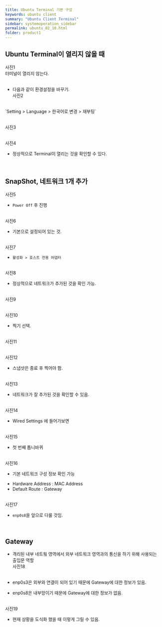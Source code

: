 ```yaml
---
title: Ubuntu Terminal 기본 구성
keywords: ubuntu client
summary: "Ubuntu Client Terminal"
sidebar: systemoperation_sidebar
permalink: ubuntu_02_10.html
folder: product1
---
```


## Ubuntu Terminal이 열리지 않을 때

사진1
<br/>
터미널이 열리지 않는다.<br/><br/>

* 다음과 같이 환경설정을 바꾸기.<br/>
사진2
<br/>
`Setting > Language > 한국어로 변경 > 재부팅` <br/><br/>

사진3
<br/><br/>

사진4
<br/>
* 정상적으로 Terminal이 열리는 것을 확인할 수 있다.<br/><br/><br/>


## SnapShot, 네트워크 1개 추가

사진5
<br/>
* `Power Off` 후 진행<br/><br/>

사진6
<br/>
* 기본으로 설정되어 있는 것.<br/><br/>

사진7
<br/>
* `활성화 > 호스트 전용 어댑터` <br/><br/>

사진8
<br/>
* 정상적으로 네트워크가 추가된 것을 확인 가능.<br/><br/>

사진9
<br/><br/>

사진10
<br/>
* 찍기 선택.<br/><br/>

사진11
<br/><br/>

사진12
<br/>
* 스냅샷은 종료 후 찍어야 함.<br/><br/>

사진13
<br/>
* 네트워크가 잘 추가된 것을 확인할 수 있음.<br/><br/>

사진14
<br/>
* Wired Settings 에 들어가보면<br/><br/>

사진15
<br/>
* 첫 번째 톱니바퀴<br/><br/>

사진16
<br/>
* 기본 네트워크 구성 정보 확인 가능<br/>
- Hardware Address : MAC Address<br/>
- Default Route : Gateway<br/><br/>

사진17
<br/>
* `enp0s8`을 앞으로 다룰 것임.<br/><br/><br/>


## Gateway

* 격리된 내부 네트웤 영역에서 외부 네트워크 영역과의 통신을 하기 위해 사용되는 출입문 역할<br/>
사진18
<br/><br/>

* enp0s3은 외부와 연결이 되어 있기 때문에 Gateway에 대한 정보가 있음.<br/>
* enp0s8은 내부망이기 때문에 Gateway에 대한 정보가 없음.<br/><br/>

사진19
<br/>
* 현재 상황을 도식화 했을 때 이렇게 그릴 수 있음.<br/><br/><br/>



